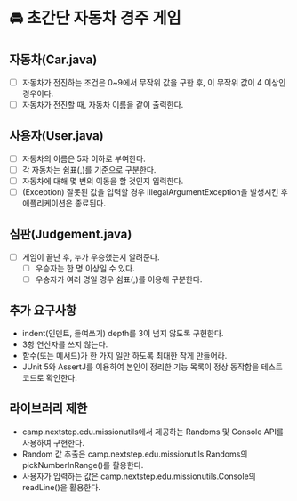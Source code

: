 # 🚘 초간단 자동차 경주 게임

## 자동차(Car.java)
 - [ ] 자동차가 전진하는 조건은 0~9에서 무작위 값을 구한 후, 이 무작위 값이 4 이상인 경우이다.
 - [ ] 자동차가 전진할 때, 자동차 이름을 같이 출력한다.

## 사용자(User.java)
 - [ ] 자동차의 이름은 5자 이하로 부여한다.
 - [ ] 각 자동차는 쉼표(,)를 기준으로 구분한다.
 - [ ] 자동차에 대해 몇 번의 이동을 할 것인지 입력한다.
 - [ ] (Exception) 잘못된 값을 입력할 경우 IllegalArgumentException을 발생시킨 후 애플리케이션은 종료된다.

## 심판(Judgement.java)
 - [ ] 게임이 끝난 후, 누가 우승했는지 알려준다.
   - [ ] 우승자는 한 명 이상일 수 있다.
   - [ ] 우승자가 여러 명일 경우 쉼표(,)를 이용해 구분한다.

## 추가 요구사항
- indent(인덴트, 들여쓰기) depth를 3이 넘지 않도록 구현한다.
- 3항 연산자를 쓰지 않는다.
- 함수(또는 메서드)가 한 가지 일만 하도록 최대한 작게 만들어라.
- JUnit 5와 AssertJ를 이용하여 본인이 정리한 기능 목록이 정상 동작함을 테스트 코드로 확인한다.

## 라이브러리 제한
- camp.nextstep.edu.missionutils에서 제공하는 Randoms 및 Console API를 사용하여 구현한다.
- Random 값 추출은 camp.nextstep.edu.missionutils.Randoms의 pickNumberInRange()를 활용한다.
- 사용자가 입력하는 값은 camp.nextstep.edu.missionutils.Console의 readLine()을 활용한다.